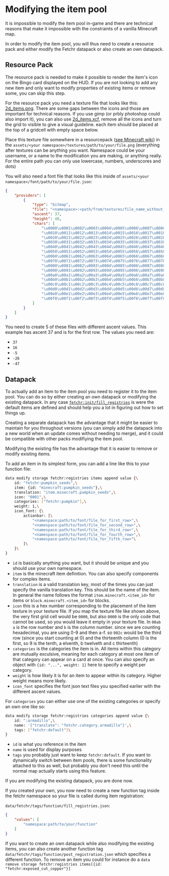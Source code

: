 # Modifying the item pool

It is impossible to modify the item pool in-game and there are technical reasons that make it impossible with the constraints of a vanilla Minecraft map.

In order to modify the item pool, you will thus need to create a resource pack and either modify the Fetchr datapack or also create an own datapack.

## Resource Pack

The resource pack is needed to make it possible to render the item's icon on the Bingo card displayed on the HUD. If you are not looking to add any new item and only want to modify properties of existing items or remove some, you can skip this step.

For the resource pack you need a texture file that looks like this: [2d_items.png](/resources/assets/fetchr/textures/font/2d_items.png). There are some gaps between the icons and those are important for technical reasons. If you use gimp (or prbly photoshop could also import it), you can also use [2d_items.xcf](/resources/assets/fetchr/textures/font/2d_items.xcf), remove all the icons and turn the grid to visible to give a visual guideline. each item should be placed at the top of a gridcell with empty space below.

Place this texture file somewhere in a resourcepack ([see Minecraft wiki](<https://minecraft.wiki/w/Resource_pack>)) in the `assets/<your namespace>/textures/path/to/your/file.png` (everything after textures can be anything you want. Namespace could be your username, or a name to the modification you are making, or anything really. For the entire path you can only use lowercase, numbers, underscores and dots)

You will also need a font file that looks like this inside of `assets/<your namespace>/font/path/to/your/file.json`:
```json
{
	"providers": [
		{
			"type": "bitmap",
			"file": "<namespace>:<path/from/textures/file_name_without_png_suffix>",
			"ascent": 37,
			"height": 48,
			"chars": [
				"\u0000\u0001\u0002\u0003\u0004\u0005\u0006\u0007\u0008\u0009\u000a\u000b\u000c\u000d\u000e\u000f",
				"\u0010\u0011\u0012\u0013\u0014\u0015\u0016\u0017\u0018\u0019\u001a\u001b\u001c\u001d\u001e\u001f",
				"\u0020\u0021\u0022\u0023\u0024\u0025\u0026\u0027\u0028\u0029\u002a\u002b\u002c\u002d\u002e\u002f",
				"\u0030\u0031\u0032\u0033\u0034\u0035\u0036\u0037\u0038\u0039\u003a\u003b\u003c\u003d\u003e\u003f",
				"\u0040\u0041\u0042\u0043\u0044\u0045\u0046\u0047\u0048\u0049\u004a\u004b\u004c\u004d\u004e\u004f",
				"\u0050\u0051\u0052\u0053\u0054\u0055\u0056\u0057\u0058\u0059\u005a\u005b\u005c\u005d\u005e\u005f",
				"\u0060\u0061\u0062\u0063\u0064\u0065\u0066\u0067\u0068\u0069\u006a\u006b\u006c\u006d\u006e\u006f",
				"\u0070\u0071\u0072\u0073\u0074\u0075\u0076\u0077\u0078\u0079\u007a\u007b\u007c\u007d\u007e\u007f",
				"\u0080\u0081\u0082\u0083\u0084\u0085\u0086\u0087\u0088\u0089\u008a\u008b\u008c\u008d\u008e\u008f",
				"\u0090\u0091\u0092\u0093\u0094\u0095\u0096\u0097\u0098\u0099\u009a\u009b\u009c\u009d\u009e\u009f",
				"\u00a0\u00a1\u00a2\u00a3\u00a4\u00a5\u00a6\u00a7\u00a8\u00a9\u00aa\u00ab\u00ac\u00ad\u00ae\u00af",
				"\u00b0\u00b1\u00b2\u00b3\u00b4\u00b5\u00b6\u00b7\u00b8\u00b9\u00ba\u00bb\u00bc\u00bd\u00be\u00bf",
				"\u00c0\u00c1\u00c2\u00c3\u00c4\u00c5\u00c6\u00c7\u00c8\u00c9\u00ca\u00cb\u00cc\u00cd\u00ce\u00cf",
				"\u00d0\u00d1\u00d2\u00d3\u00d4\u00d5\u00d6\u00d7\u00d8\u00d9\u00da\u00db\u00dc\u00dd\u00de\u00df",
				"\u00e0\u00e1\u00e2\u00e3\u00e4\u00e5\u00e6\u00e7\u00e8\u00e9\u00ea\u00eb\u00ec\u00ed\u00ee\u00ef",
				"\u00f0\u00f1\u00f2\u00f3\u00f4\u00f5\u00f6\u00f7\u00f8\u00f9\u00fa\u00fb\u00fc\u00fd\u00fe\u00ff"
			]
		}
	]
}
```

You need to create 5 of these files with different ascent values. This example has ascent 37 and is for the first row. The values you need are:
- `37`
- `16`
- `-5`
- `-26`
- `-47`

## Datapack
To actually add an item to the item pool you need to register it to the item pool. You can do so by either creating an own datapack or modifying the existing datapack. In any case [`fetchr:init/fill_registries`](/datapack/data/fetchr/function/init/fill_registries.mcfunction) is were the default items are defined and should help you a lot in figuring out how to set things up.

Creating a separate datapack has the advantage that it might be easier to maintain for you throughout versions (you can simply add the datapack into a new world when an update comes without needing to merge), and it could be compatible with other packs modifiying the item pool.

Modifying the existing file has the advantage that it is easier to remove or modify existing items.

To add an item in its simplest form, you can add a line like this to your function file:
```sh
data modify storage fetchr:registries items append value {\
	id: "fetchr:pumpkin_seeds",\
	item: {id: "minecraft:pumpkin_seeds"},\
	translation: "item.minecraft.pumpkin_seeds",\
	icon: "0001",\
	categories: ["fetchr:pumpkin"],\
	weight: 1,\
	icon_font: {\
		actionbar: [\
			"<namespace:path/to/font/file_for_first_row>",\
			"<namespace:path/to/font/file_for_second_row>",\
			"<namespace:path/to/font/file_for_third_row>",\
			"<namespace:path/to/font/file_for_fourth_row>",\
			"<namespace:path/to/font/file_for_fifth_row>"\
		]\
	}\
}
```

- `id` is basically anything you want, but it should be unique and you should use your own namespace.
- `item` is the minecraft item definition. You can also specify components for complex items.
- `translation` is a valid translation key, most of the times you can just specify the vanilla translation key. This should be the name of the item. In general the name follows the format `item.minecraft.<item_id>` for items or `block.minecraft.<item_id>` for blocks.
- `icon` this is a hex number corresponding to the placement of the item texture in your texture file. If you map the texture file like shown above, the very first grid cell would be `0000`, but also `0000` is the only code that cannot be used, so you would leave it empty in your texture file. In `00ab` `a` is the row number and `b` is the column number. since we are counting hexadecimal, you are using 0-9 and then a-f. so `002c` would be the third row (since you start counting at 0) and the thirteenth column (0 is the first, so 9 is the tenth, a elventh, b twelveth and c thirteenth)
- `categories` is the categories the item is in. All items within this category are mutually exculsive, meaning for each category at most one item of that category can appear on a card at once. You can also specify an object with `{id: "...", weight: 1}` here to specify a weight per category.
- `weight` is how likely it is for an item to appear within its category. Higher weight means more likely.
- `icon_font` specifies the font json text files you specified earlier with the different ascent values.

For `categories` you can either use one of the existing categories or specify an own one like so:
```sh
data modify storage fetchr:registries categories append value {\
	id: ":armadillo",\
	name: '{"translate": "fetchr.category.armadillo"}',\
	tags: ["fetchr:default"]\
}
```
- `id` is what you reference in the item
- `name` is used for display purposes
- `tags` you probably just want to keep `fetchr:default`. If you want to dynamically switch between item pools, there is some functionality attached to this as well, but probably you don't need this until the normal map actually starts using this feature.

If you are modifying the existing datapack, you are done now.

If you created your own, you now need to create a new function tag inside the fetchr namespace so your file is called during item registration:

`data/fetchr/tags/function/fill_registries.json`:
```json
{
	"values": [
		"namespace:path/to/your/function"
	]
}
```

If you want to create an own datapack while also modifying the existing items, you can also create another function tag `data/fetchr/tags/function/post_registration.json` which specifies a different function. To remove an item you could for instance do a `data remove storage fetchr:registries items[{id: "fetchr:exposed_cut_copper"}]`